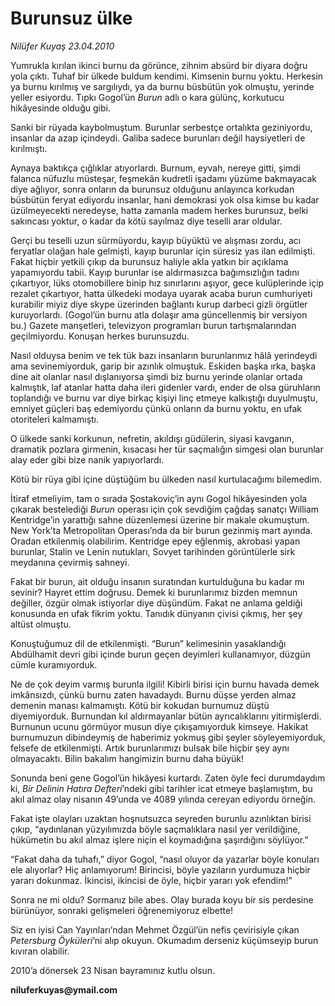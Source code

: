 # Burunsuz ülke

*Nilüfer Kuyaş 23.04.2010*

<div class="yazi"><p>Yumrukla kırılan ikinci burnu da görünce, zihnim absürd bir diyara doğru yola çıktı. Tuhaf bir ülkede buldum kendimi. Kimsenin burnu yoktu. Herkesin ya burnu kırılmış ve sargılıydı, ya da burnu büsbütün yok olmuştu, yerinde yeller esiyordu. Tıpkı Gogol’ün <i>Burun</i> adlı o kara gülünç, korkutucu hikâyesinde olduğu gibi.</p>
<p>Sanki bir rüyada kaybolmuştum. Burunlar serbestçe ortalıkta geziniyordu, insanlar da azap içindeydi. Galiba sadece burunları değil haysiyetleri de kırılmıştı. </p>
<p>Aynaya baktıkça çığlıklar atıyorlardı. Burnum, eyvah, nereye gitti, şimdi falanca nüfuzlu müsteşar, feşmekân kudretli işadamı yüzüme bakmayacak diye ağlıyor, sonra onların da burunsuz olduğunu anlayınca korkudan büsbütün feryat ediyordu insanlar, hani demokrasi yok olsa kimse bu kadar üzülmeyecekti neredeyse, hatta zamanla madem herkes burunsuz, belki sakıncası yoktur, o kadar da kötü sayılmaz diye teselli arar oldular. </p>
<p>Gerçi bu teselli uzun sürmüyordu, kayıp büyüktü ve alışması zordu, acı feryatlar olağan hale gelmişti, kayıp burunlar için süresiz yas ilan edilmişti. Fakat hiçbir yetkili çıkıp da burunsuz haliyle akla yatkın bir açıklama yapamıyordu tabii. Kayıp burunlar ise aldırmasızca bağımsızlığın tadını çıkartıyor, lüks otomobillere binip hız sınırlarını aşıyor, gece kulüplerinde içip rezalet çıkartıyor, hatta ülkedeki modaya uyarak acaba burun cumhuriyeti kurabilir miyiz diye skype üzerinden bağlantı kurup darbeci gizli örgütler kuruyorlardı. (Gogol’ün burnu atla dolaşır ama güncellenmiş bir versiyon bu.) Gazete manşetleri, televizyon programları burun tartışmalarından geçilmiyordu. Konuşan herkes burunsuzdu.</p>
<p>Nasıl olduysa benim ve tek tük bazı insanların burunlarımız hâlâ yerindeydi ama sevinemiyorduk, garip bir azınlık olmuştuk. Eskiden başka ırka, başka dine ait olanlar nasıl dışlanıyorsa şimdi biz burnu yerinde olanlar ortada kalmıştık, laf atanlar hatta daha ileri gidenler vardı, ender de olsa güruhların toplandığı ve burnu var diye birkaç kişiyi linç etmeye kalkıştığı duyulmuştu, emniyet güçleri baş edemiyordu çünkü onların da burnu yoktu, en ufak otoriteleri kalmamıştı.</p>
<p>O ülkede sanki korkunun, nefretin, akıldışı güdülerin, siyasi kavganın, dramatik pozlara girmenin, kısacası her tür saçmalığın simgesi olan burunlar alay eder gibi bize nanik yapıyorlardı.</p>
<p>Kötü bir rüya gibi içine düştüğüm bu ülkeden nasıl kurtulacağımı bilemedim.</p>
<p>İtiraf etmeliyim, tam o sırada Şostakoviç’in aynı Gogol hikâyesinden yola çıkarak bestelediği <i>Burun</i> operası için çok sevdiğim çağdaş sanatçı William Kentridge’in yarattığı sahne düzenlemesi üzerine bir makale okumuştum. New York’ta Metropolitan Operası’nda da bir burun gezinmiş mart ayında. Oradan etkilenmiş olabilirim. Kentridge epey eğlenmiş, akrobasi yapan burunlar, Stalin ve Lenin nutukları, Sovyet tarihinden görüntülerle sirk meydanına çevirmiş sahneyi.</p>
<p>Fakat bir burun, ait olduğu insanın suratından kurtulduğuna bu kadar mı sevinir? Hayret ettim doğrusu. Demek ki burunlarımız bizden memnun değiller, özgür olmak istiyorlar diye düşündüm. Fakat ne anlama geldiği konusunda en ufak fikrim yoktu. Tanıdık dünyanın çivisi çıkmış, her şey altüst olmuştu.</p>
<p>Konuştuğumuz dil de etkilenmişti. “Burun” kelimesinin yasaklandığı Abdülhamit devri gibi içinde burun geçen deyimleri kullanamıyor, düzgün cümle kuramıyorduk.</p>
<p>Ne de çok deyim varmış burunla ilgili! Kibirli birisi için burnu havada demek imkânsızdı, çünkü burnu zaten havadaydı. Burnu düşse yerden almaz demenin manası kalmamıştı. Kötü bir kokudan burnumuz düştü diyemiyorduk. Burnundan kıl aldırmayanlar bütün ayrıcalıklarını yitirmişlerdi. Burnunun ucunu görmüyor musun diye çıkışamıyorduk kimseye. Hakikat burnumuzun dibindeymiş de haberimiz yokmuş gibi şeyler söyleyemiyorduk, felsefe de etkilenmişti. Artık burunlarımızı bulsak bile hiçbir şey aynı olmayacaktı. Bilin bakalım hangimizin burnu daha büyük!</p>
<p>Sonunda beni gene Gogol’ün hikâyesi kurtardı. Zaten öyle feci durumdaydım ki, <i>Bir Delinin Hatıra Defteri</i>’ndeki gibi tarihler icat etmeye başlamıştım, bu akıl almaz olay nisanın 49’unda ve 4089 yılında cereyan ediyordu örneğin.</p>
<p>Fakat işte olayları uzaktan hoşnutsuzca seyreden burunlu azınlıktan birisi çıkıp, “aydınlanan yüzyılımızda böyle saçmalıklara nasıl yer verildiğine, hükümetin bu akıl almaz işlere niçin el koymadığına şaşırdığını söylüyor.”</p>
<p>“Fakat daha da tuhafı,” diyor Gogol, “nasıl oluyor da yazarlar böyle konuları ele alıyorlar? Hiç anlamıyorum! Birincisi, böyle yazıların yurdumuza hiçbir yararı dokunmaz. İkincisi, ikincisi de öyle, hiçbir yararı yok efendim!”</p>
<p>Sonra ne mi oldu? Sormanız bile abes. Olay burada koyu bir sis perdesine bürünüyor, sonraki gelişmeleri öğrenemiyoruz elbette!</p>
<p>Siz en iyisi Can Yayınları’ndan Mehmet Özgül’ün nefis çevirisiyle çıkan <i>Petersburg Öyküleri</i>’ni alıp okuyun. Okumadım derseniz küçümseyip burun kıvıran olabilir.</p>
<p>2010’a dönersek 23 Nisan bayramınız kutlu olsun.</p>
<p><b>niluferkuyas@ymail.com</b></p></div>
